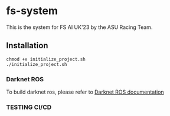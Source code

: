 # fs-system

This is the system for FS AI UK'23 by the ASU Racing Team.

## Installation

```
chmod +x initialize_project.sh
./initialize_project.sh
```

### Darknet ROS

To build darknet ros, please refer to [Darknet ROS documentation](https://github.com/asurt-fsai/darknet_ros#building)

### TESTING CI/CD
